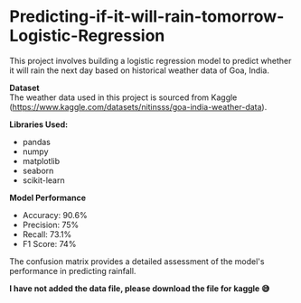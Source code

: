 # Predicting-if-it-will-rain-tomorrow-Logistic-Regression  
This project involves building a logistic regression model to predict whether it will rain the next day based on historical weather data of Goa, India.

**Dataset**  
The weather data used in this project is sourced from Kaggle (https://www.kaggle.com/datasets/nitinsss/goa-india-weather-data).

**Libraries Used:**  
- pandas 
- numpy 
- matplotlib 
- seaborn 
- scikit-learn

**Model Performance**  
- Accuracy: 90.6%
- Precision: 75%
- Recall: 73.1%
- F1 Score: 74%
  
The confusion matrix provides a detailed assessment of the model's performance in predicting rainfall.  

**I have not added the data file, please download the file for kaggle 😅**
